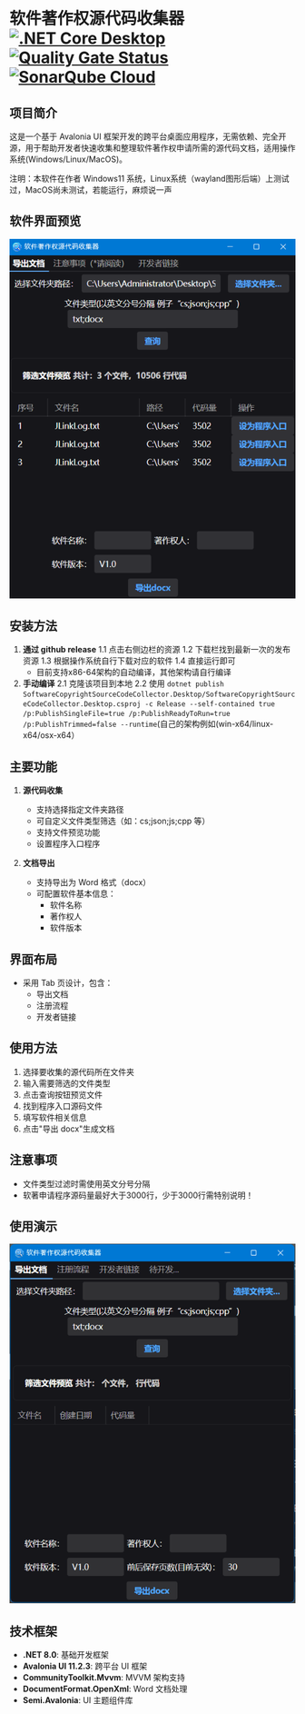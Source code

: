 # 软件著作权源代码收集器 [![.NET Core Desktop](https://github.com/jindongjie/SoftwareCopyrightSourceCodeCollector/actions/workflows/dotnet-desktop.yml/badge.svg)](https://github.com/jindongjie/SoftwareCopyrightSourceCodeCollector/actions/workflows/dotnet-desktop.yml) [![Quality Gate Status](https://sonarcloud.io/api/project_badges/measure?project=jindongjie_SoftwareCopyrightSourceCodeCollector&metric=alert_status)](https://sonarcloud.io/summary/new_code?id=jindongjie_SoftwareCopyrightSourceCodeCollector) [![SonarQube Cloud](https://sonarcloud.io/images/project_badges/sonarcloud-light.svg)](https://sonarcloud.io/summary/new_code?id=jindongjie_SoftwareCopyrightSourceCodeCollector)

## 项目简介

这是一个基于 Avalonia UI 框架开发的跨平台桌面应用程序，无需依赖、完全开源，用于帮助开发者快速收集和整理软件著作权申请所需的源代码文档，适用操作系统(Windows/Linux/MacOS)。

注明：本软件在作者 Windows11 系统，Linux系统（wayland图形后端）上测试过，MacOS尚未测试，若能运行，麻烦说一声
## 软件界面预览

![软件主界面截图](./swscc-gif-jpeg/1.png)

## 安装方法
1. **通过 github release**
   1.1 点击右侧边栏的资源
   1.2 下载栏找到最新一次的发布资源
   1.3 根据操作系统自行下载对应的软件
   1.4 直接运行即可
   - 目前支持x86-64架构的自动编译，其他架构请自行编译
2. **手动编译**
   2.1 克隆该项目到本地
   2.2 使用 ``` dotnet publish SoftwareCopyrightSourceCodeCollector.Desktop/SoftwareCopyrightSourceCodeCollector.Desktop.csproj -c Release --self-contained true /p:PublishSingleFile=true /p:PublishReadyToRun=true /p:PublishTrimmed=false --runtime ```(自己的架构例如(win-x64/linux-x64/osx-x64）
   
## 主要功能

1. **源代码收集**

   - 支持选择指定文件夹路径
   - 可自定义文件类型筛选（如：cs;json;js;cpp 等）
   - 支持文件预览功能
   - 设置程序入口程序

2. **文档导出**
   - 支持导出为 Word 格式（docx）
   - 可配置软件基本信息：
     - 软件名称
     - 著作权人
     - 软件版本

## 界面布局

- 采用 Tab 页设计，包含：
  - 导出文档
  - 注册流程
  - 开发者链接

## 使用方法

1. 选择要收集的源代码所在文件夹
2. 输入需要筛选的文件类型
3. 点击查询按钮预览文件
4. 找到程序入口源码文件
5. 填写软件相关信息
6. 点击"导出 docx"生成文档

## 注意事项

- 文件类型过滤时需使用英文分号分隔
- 软著申请程序源码量最好大于3000行，少于3000行需特别说明！
## 使用演示

![使用演示](./swscc-gif-jpeg/exsample.gif)

## 技术框架

- **.NET 8.0**: 基础开发框架
- **Avalonia UI 11.2.3**: 跨平台 UI 框架
- **CommunityToolkit.Mvvm**: MVVM 架构支持
- **DocumentFormat.OpenXml**: Word 文档处理
- **Semi.Avalonia**: UI 主题组件库

